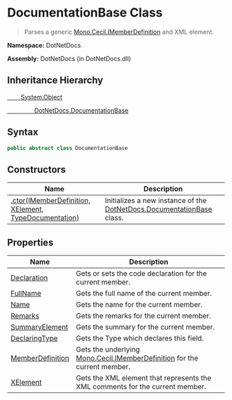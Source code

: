 # DocumentationBase Class
> Parses a generic [Mono.Cecil.IMemberDefinition](https://www.google.com/search?q=Mono.Cecil.IMemberDefinition&btnI=) and XML element.

**Namespace:** DotNetDocs

**Assembly:** DotNetDocs (in DotNetDocs.dll)
## Inheritance Hierarchy
[&nbsp;&nbsp;&nbsp;&nbsp;&nbsp;&nbsp;&nbsp;&nbsp;System.Object](https://www.google.com/search?q=&nbsp;&nbsp;&nbsp;&nbsp;&nbsp;&nbsp;&nbsp;&nbsp;System.Object&btnI=)

[&nbsp;&nbsp;&nbsp;&nbsp;&nbsp;&nbsp;&nbsp;&nbsp;&nbsp;&nbsp;&nbsp;&nbsp;&nbsp;&nbsp;&nbsp;&nbsp;DotNetDocs.DocumentationBase](https://www.google.com/search?q=&nbsp;&nbsp;&nbsp;&nbsp;&nbsp;&nbsp;&nbsp;&nbsp;&nbsp;&nbsp;&nbsp;&nbsp;&nbsp;&nbsp;&nbsp;&nbsp;DotNetDocs.DocumentationBase&btnI=)

## Syntax
```csharp
public abstract class DocumentationBase
```
## Constructors
|Name|Description|
|---|---|
|[.ctor(IMemberDefinition, XElement, TypeDocumentation)](/docs/DotNetDocs/DocumentationBase/Constructors/.ctor_IMemberDefinition%2c%20XElement%2c%20TypeDocume5015.md)|Initializes a new instance of the [DotNetDocs.DocumentationBase](https://www.google.com/search?q=DotNetDocs.DocumentationBase&btnI=) class.|
## Properties
|Name|Description|
|---|---|
|[Declaration](/docs/DotNetDocs/DocumentationBase/Properties/Declaration.md)|Gets or sets the code declaration for the current member.|
|[FullName](/docs/DotNetDocs/DocumentationBase/Properties/FullName.md)|Gets the full name of the current member.|
|[Name](/docs/DotNetDocs/DocumentationBase/Properties/Name.md)|Gets the name for the current member.|
|[Remarks](/docs/DotNetDocs/DocumentationBase/Properties/Remarks.md)|Gets the remarks for the current member.|
|[SummaryElement](/docs/DotNetDocs/DocumentationBase/Properties/SummaryElement.md)|Gets the summary for the current member.|
|[DeclaringType](/docs/DotNetDocs/DocumentationBase/Properties/DeclaringType.md)|Gets the Type which declares this field.|
|[MemberDefinition](/docs/DotNetDocs/DocumentationBase/Properties/MemberDefinition.md)|Gets the underlying [Mono.Cecil.IMemberDefinition](https://www.google.com/search?q=Mono.Cecil.IMemberDefinition&btnI=) for the current member.|
|[XElement](/docs/DotNetDocs/DocumentationBase/Properties/XElement.md)|Gets the XML element that represents the XML comments for the current member.|
